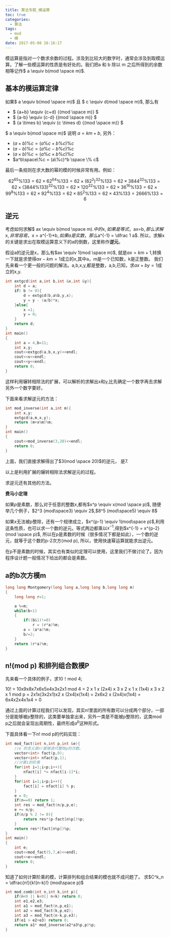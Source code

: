 ```yaml
---
title: 算法专题_模运算
toc: true
categories:
  - 算法
tags:
  - mod
  - 模
date: 2017-05-08 16:16:17
---
```

模运算是指对一个数求余数的过程。涉及到比较大的数字时，通常会涉及到取模运算。了解一些模运算的性质是有好处的。我们把a 和 b 除以 m 之后所得到的余数相等记作$ a \equiv b(mod \space m)$.

<!--more-->

## 基本的模运算定律

如果$ a \equiv b(mod \space m)$ 且 $ c \equiv d(mod \space m)$, 那么有
- $ {a+b} \equiv {c+d} {(mod \space m)} $
- $ {a-b} \equiv {c-d} {(mod \space m)} $
- $ {a \times b} \equiv {c \times d} {(mod \space m)} $

$ a \equiv b(mod \space m)$ 说明 $a = km + b$,
另外：

- $(a+b) \% c = (a\%c+b\%c)\%c$
- $(a-b) \% c = (a\%c-b\%c)\%c$
- $(a \times b) \% c = (a\%c \times b\%c)\%c$
- $a^b\space\%c = (a\%c)^b \space \% c$

最后一条规则在求大数的幂的模的时候非常有用。例如：

$$
62^{65} \% 133  
  = 62 \times 62^{64} \% 133
  = 62 \times (62^2)^{32} \% 133
  = 62 \times 3844^{32} \% 133
  = 62 \times (3844 \% 133)^{32} \% 133
  = 62 \times 120^{32} \% 133
  = 62 \times 36^{16} \% 133
  = 62 \times 99^8 \% 133
  = 62 \times 92^4 \% 133
  = 62 \times 85^2 \% 133
  = 62 \times 43 \% 133
  = 2666 \% 133
  = 6
$$

## 逆元

考虑如何求解$ ax \equiv b(mod \space m)$.中的$x$,如果是等式，$ax=b$,那么求解$x$,非常容易，$x = a^{-1}*b$,如果a是实数，那么$a^{-1} = \dfrac 1 a$.
所以，求解x的关键是求出在取模运算意义下的a的倒数，这里称作**逆元**。

假设a的逆元是x，那么有$ax \equiv 1(mod \space m)$, 就是$ax=km+1$,转换一下就是求使得$ax-km=1$成立的$x$,其中a，m是一个已知数，k是正整数。
我们先来看一个更一般的问题的解法。a,b,x,y,都是整数，a,b,已知，求$ax+by=1$成立的x,y.

```c
int extgcd(int a,int b,int &x,int &y){
    int d = a;
    if( b != 0){
        d = extgcd(b,a%b,y,x);
        y = y - (a/b)*x;
    }else{
        x =1;
        y = 0;
    }
    return d;
}
int main()
{
    int a = 4,b=11;
    int x,y;
    cout<<extgcd(a,b,x,y)<<endl;
    cout<<x<<endl;
    cout<<y<<endl;
    return 0;
}
```

这样利用辗转相除法的扩展，可以解析的求解出x和y,比先确定一个数字再去求解另外一个数字要好。

下面来看求解逆元的方法：

```c
int mod_inverse(int a,int m){
    int x,y;
    extgcd(a,m,x,y);
    return (m+x%m)%m;
}
int main()
{
    cout<<mod_inverse(3,20)<<endl;
    return 0;
}
```

上面，我们直接求解得出了$3(mod \space 20)$的逆元， 是7.

以上是利用扩展的辗转相除法求解逆元的过程。

求逆元还有其他的方法。

**费马小定理**

如果$p$是素数，那么对于任意的整数$x$,都有$x^p \equiv x(mod \space p)$, 随便举几个例子，$2^3 (mod\space3) \equiv 2$,$8^5 (mod\space5) \equiv 8$

如果x无法被p整除，还有一个规律成立，$x^{p-1} \equiv 1(mod\space p)$,利用这条性质，也可以求一个数的逆元。等式两边都乘以$x^{-1}$,得到$x^{-1} = x^{p-2}(mod \space p)$, 所以在p是素数的时候（很多情况下都是如此），一个数的逆元，就等于这个数的p-2次方(mod p), 所以，使用快速幂运算就能求出逆元。

在p不是素数的时候，其实也有类似的定理可以使用，这里我们不做讨论了。因为程序设计题一般情况下给出的都会是素数。

## a的b次方模m

```c
long long Montgomery(long long a,long long b,long long m)
{
    long long r=1;

    a %=m;
    while(b>1)
    {
        if((b&1)!=0)
            r = (r*a)%m;
        a = (a*a)%m;
        b/=2;
    }
    return (r*a)%m;
}
```

## n!(mod p) 和排列组合数模P

先来看一个具体的例子，求10！mod 4;

10! = 10x9x8x7x6x5x4x3x2x1 mod 4
    = 2 x 1 x (2x4) x 3 x 2 x 1 x (1x4) x 3 x 2 x 1 mod p
    = 2x1x(3x2x1)x2 x (2x4)x(1x4)
    = 2x6x2 x (2x4)x(1x4)
    = 6x4x2x4x1x4
    = 0

通过上面的计算过程我们可以发现，其实n!里面的所有数可以分成两个部分，一部分是能够被p整除的，这类要单独拿出来，另外一类是不能被p整除的，这类mod p之后就会呈现出周期性，最终形成$a^b$这种形式。

下面具体看一下n! mod p的代码实现：

```c
int mod_fact(int n,int p,int &e){
    //e 的含义是n!能够迭代整除p的次数。
    vector<int> fact(p,0);
    vector<int> nfact(p,1);
    //计算i的阶乘
    for(int i=1;i<p;i++){
        nfact[i] *= nfact[i-1]*i;
    }
    for(int i=1;i<p;i++){
        fact[i] = nfact[i] % p;
    }
    e = 0;
    if(n==0) return 1;
    int res = mod_fact(n/p,p,e);
    e += n/p;
    if(n/p % 2 != 0){
        return res*(p-fact[n%p])%p;
    }
    return res*(fact[n%p])%p;
}
int main()
{
    int e;
    cout<<mod_fact(5,7,e)<<endl;
    cout<<e<<endl;
    return 0;
}
```

知道了如何计算阶乘的模，计算排列和组合结果的模也就不成问题了。
求$C^k_n = \dfrac{n!}{k!(n-k)!} (mod\space p)$

```c
int mod_comb(int n,int k,int p){
    if(n<0 || k<0|| n<k) return 0;
    int e1,e2,e3;
    int a1 = mod_fact(n,p,e1);
    int a2 = mod_fact(k,p,e2);
    int a3 = mod_fact(n-k,p,e3);
    if(e1 > e2+e3) return 0;
    return a1* mod_inverse(a2*a3%p,p)%p;
}
```
